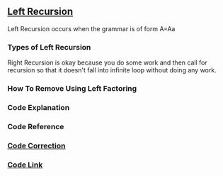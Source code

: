 ## [Left Recursion](https://github.com/SourajitaDewasi/CompilerDesign/tree/main/RemovingLeftRecursion)
Left Recursion occurs when the grammar is of form A=Aa
### Types of Left Recursion
Right Recursion is okay because you do some work and then call for recursion so that it doesn't fall into infinite loop without doing any work. 
### How To Remove Using Left Factoring
### Code Explanation
### Code Reference
### [Code Correction](https://github.com/SourajitaDewasi/CompilerDesign/blob/main/RemovingLeftRecursion/CorrectionCode.cpp)
### [Code Link](https://github.com/SourajitaDewasi/CompilerDesign/blob/main/RemovingLeftRecursion/RemovingLeftRecursion.cpp)

